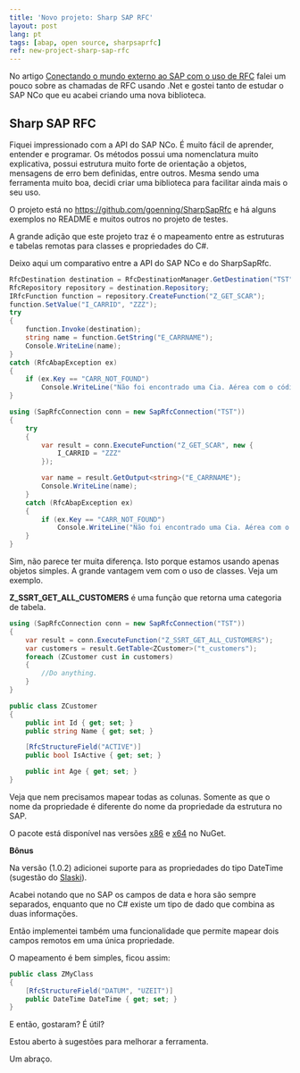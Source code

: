 ```yaml
---
title: 'Novo projeto: Sharp SAP RFC'
layout: post
lang: pt
tags: [abap, open source, sharpsaprfc]
ref: new-project-sharp-sap-rfc
---
```


No artigo [Conectando o mundo externo ao SAP com o uso de RFC](/2015/03/13/conectando-o-mundo-externo-ao-sap-com-o-uso-de-rfc/) falei um pouco sobre as chamadas de RFC usando .Net e gostei tanto de estudar o SAP NCo que eu acabei criando uma nova biblioteca.

## Sharp SAP RFC

Fiquei impressionado com a API do SAP NCo. É muito fácil de aprender, entender e programar. Os métodos possui uma nomenclatura muito explicativa, possui estrutura muito forte de orientação a objetos, mensagens de erro bem definidas, entre outros. Mesma sendo uma ferramenta muito boa, decidi criar uma biblioteca para facilitar ainda mais o seu uso.

O projeto está no <https://github.com/goenning/SharpSapRfc> e há alguns exemplos no README e muitos outros no projeto de testes.
  
A grande adição que este projeto traz é o mapeamento entre as estruturas e tabelas remotas para classes e propriedades do C#.

Deixo aqui um comparativo entre a API do SAP NCo e do SharpSapRfc.

~~~csharp
RfcDestination destination = RfcDestinationManager.GetDestination("TST");
RfcRepository repository = destination.Repository;
IRfcFunction function = repository.CreateFunction("Z_GET_SCAR");
function.SetValue("I_CARRID", "ZZZ");
try
{
    function.Invoke(destination);
    string name = function.GetString("E_CARRNAME");
    Console.WriteLine(name);
}
catch (RfcAbapException ex)
{
    if (ex.Key == "CARR_NOT_FOUND")
        Console.WriteLine("Não foi encontrado uma Cia. Aérea com o código informado.");
}
~~~

~~~csharp
using (SapRfcConnection conn = new SapRfcConnection("TST"))
{
    try
    {
        var result = conn.ExecuteFunction("Z_GET_SCAR", new {
            I_CARRID = "ZZZ"
        });

        var name = result.GetOutput<string>("E_CARRNAME");
        Console.WriteLine(name);
    }
    catch (RfcAbapException ex)
    {
        if (ex.Key == "CARR_NOT_FOUND")
            Console.WriteLine("Não foi encontrado uma Cia. Aérea com o código informado.");
    }
}
~~~

Sim, não parece ter muita diferença. Isto porque estamos usando apenas objetos simples. A grande vantagem vem com o uso de classes. Veja um exemplo.
  
**Z\_SSRT\_GET\_ALL\_CUSTOMERS** é uma função que retorna uma categoria de tabela.

~~~csharp
using (SapRfcConnection conn = new SapRfcConnection("TST"))
{
    var result = conn.ExecuteFunction("Z_SSRT_GET_ALL_CUSTOMERS");
    var customers = result.GetTable<ZCustomer>("t_customers");
    foreach (ZCustomer cust in customers) 
    {
        //Do anything.
    }
}

public class ZCustomer
{
    public int Id { get; set; }
    public string Name { get; set; }

    [RfcStructureField("ACTIVE")]
    public bool IsActive { get; set; }

    public int Age { get; set; }
}
~~~

Veja que nem precisamos mapear todas as colunas. Somente as que o nome da propriedade é diferente do nome da propriedade da estrutura no SAP.

O pacote está disponível nas versões [x86](https://www.nuget.org/packages/SharpSapRfc.x86/) e [x64](https://www.nuget.org/packages/SharpSapRfc.x64/) no NuGet.

**Bônus**

Na versão (1.0.2) adicionei suporte para as propriedades do tipo DateTime (sugestão do [Slaski](https://github.com/Slaski)).
  
Acabei notando que no SAP os campos de data e hora são sempre separados, enquanto que no C# existe um tipo de dado que combina as duas informações.
  
Então implementei também uma funcionalidade que permite mapear dois campos remotos em uma única propriedade.
  
O mapeamento é bem simples, ficou assim:

~~~csharp
public class ZMyClass
{
    [RfcStructureField("DATUM", "UZEIT")]
    public DateTime DateTime { get; set; }
}
~~~

E então, gostaram? É útil?
  
Estou aberto à sugestões para melhorar a ferramenta.

Um abraço.